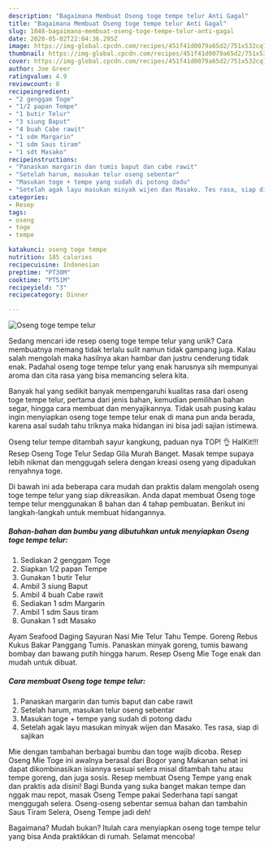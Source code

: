 ```yaml
---
description: "Bagaimana Membuat Oseng toge tempe telur Anti Gagal"
title: "Bagaimana Membuat Oseng toge tempe telur Anti Gagal"
slug: 1848-bagaimana-membuat-oseng-toge-tempe-telur-anti-gagal
date: 2020-05-02T22:04:36.295Z
image: https://img-global.cpcdn.com/recipes/451f41d0079a65d2/751x532cq70/oseng-toge-tempe-telur-foto-resep-utama.jpg
thumbnail: https://img-global.cpcdn.com/recipes/451f41d0079a65d2/751x532cq70/oseng-toge-tempe-telur-foto-resep-utama.jpg
cover: https://img-global.cpcdn.com/recipes/451f41d0079a65d2/751x532cq70/oseng-toge-tempe-telur-foto-resep-utama.jpg
author: Joe Greer
ratingvalue: 4.9
reviewcount: 8
recipeingredient:
- "2 genggam Toge"
- "1/2 papan Tempe"
- "1 butir Telur"
- "3 siung Baput"
- "4 buah Cabe rawit"
- "1 sdm Margarin"
- "1 sdm Saus tiram"
- "1 sdt Masako"
recipeinstructions:
- "Panaskan margarin dan tumis baput dan cabe rawit"
- "Setelah harum, masukan telur oseng sebentar"
- "Masukan toge + tempe yang sudah di potong dadu"
- "Setelah agak layu masukan minyak wijen dan Masako. Tes rasa, siap di sajikan"
categories:
- Resep
tags:
- oseng
- toge
- tempe

katakunci: oseng toge tempe 
nutrition: 185 calories
recipecuisine: Indonesian
preptime: "PT30M"
cooktime: "PT51M"
recipeyield: "3"
recipecategory: Dinner

---
```



![Oseng toge tempe telur](https://img-global.cpcdn.com/recipes/451f41d0079a65d2/751x532cq70/oseng-toge-tempe-telur-foto-resep-utama.jpg)

Sedang mencari ide resep oseng toge tempe telur yang unik? Cara membuatnya memang tidak terlalu sulit namun tidak gampang juga. Kalau salah mengolah maka hasilnya akan hambar dan justru cenderung tidak enak. Padahal oseng toge tempe telur yang enak harusnya sih mempunyai aroma dan cita rasa yang bisa memancing selera kita.

Banyak hal yang sedikit banyak mempengaruhi kualitas rasa dari oseng toge tempe telur, pertama dari jenis bahan, kemudian pemilihan bahan segar, hingga cara membuat dan menyajikannya. Tidak usah pusing kalau ingin menyiapkan oseng toge tempe telur enak di mana pun anda berada, karena asal sudah tahu triknya maka hidangan ini bisa jadi sajian istimewa.

Oseng telur tempe ditambah sayur kangkung, paduan nya TOP! 👌 HalKit!!! Resep Oseng Toge Telur Sedap Gila Murah Banget. Masak tempe supaya lebih nikmat dan menggugah selera dengan kreasi oseng yang dipadukan renyahnya toge.


Di bawah ini ada beberapa cara mudah dan praktis dalam mengolah oseng toge tempe telur yang siap dikreasikan. Anda dapat membuat Oseng toge tempe telur menggunakan 8 bahan dan 4 tahap pembuatan. Berikut ini langkah-langkah untuk membuat hidangannya.

<!--inarticleads1-->

##### Bahan-bahan dan bumbu yang dibutuhkan untuk menyiapkan Oseng toge tempe telur:

1. Sediakan 2 genggam Toge
1. Siapkan 1/2 papan Tempe
1. Gunakan 1 butir Telur
1. Ambil 3 siung Baput
1. Ambil 4 buah Cabe rawit
1. Sediakan 1 sdm Margarin
1. Ambil 1 sdm Saus tiram
1. Gunakan 1 sdt Masako


Ayam Seafood Daging Sayuran Nasi Mie Telur Tahu Tempe. Goreng Rebus Kukus Bakar Panggang Tumis. Panaskan minyak goreng, tumis bawang bombay dan bawang putih hingga harum. Resep Oseng Mie Toge enak dan mudah untuk dibuat. 

<!--inarticleads2-->

##### Cara membuat Oseng toge tempe telur:

1. Panaskan margarin dan tumis baput dan cabe rawit
1. Setelah harum, masukan telur oseng sebentar
1. Masukan toge + tempe yang sudah di potong dadu
1. Setelah agak layu masukan minyak wijen dan Masako. Tes rasa, siap di sajikan


Mie dengan tambahan berbagai bumbu dan toge wajib dicoba. Resep Oseng Mie Toge ini awalnya berasal dari Bogor yang Makanan sehat ini dapat dikombinasikan isiannya sesuai selera misal ditambah tahu atau tempe goreng, dan juga sosis. Resep membuat Oseng Tempe yang enak dan praktis ada disini! Bagi Bunda yang suka banget makan tempe dan nggak mau repot, masak Oseng Tempe pakai Sederhana tapi sangat menggugah selera. Oseng-oseng sebentar semua bahan dan tambahin Saus Tiram Selera, Oseng Tempe jadi deh! 

Bagaimana? Mudah bukan? Itulah cara menyiapkan oseng toge tempe telur yang bisa Anda praktikkan di rumah. Selamat mencoba!
